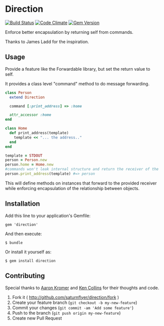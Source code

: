 # Direction

[![Build Status](https://travis-ci.org/saturnflyer/direction.png?branch=master)](https://travis-ci.org/saturnflyer/direction)
[![Code Climate](https://codeclimate.com/github/saturnflyer/direction.png)](https://codeclimate.com/github/saturnflyer/direction)
[![Gem Version](https://badge.fury.io/rb/direction.png)](http://badge.fury.io/rb/direction)

Enforce better encapsulation by returning self from commands.

Thanks to James Ladd for the inspiration.

## Usage

Provide a feature like the Forwardable library, but set the return value to self.

It provides a class level "command" method to do message forwarding.

```ruby
class Person
  extend Direction

  command [:print_address] => :home

  attr_accessor :home
end

class Home
  def print_address(template)
    template << "... the address.."
  end
end

template = STDOUT
person = Person.new
person.home = Home.new
#commands won't leak internal structure and return the receiver of the command
person.print_address(template) #=> person

```

This will define methods on instances that forward to the provided receiver while enforcing encapsulation of the relationship between objects.


## Installation

Add this line to your application's Gemfile:

    gem 'direction'

And then execute:

    $ bundle

Or install it yourself as:

    $ gem install direction

## Contributing

Special thanks to [Aaron Kromer](https://github.com/cupakromer/) and [Ken Collins](https://github.com/metaskills) for their thoughts and code.

1. Fork it ( http://github.com/saturnflyer/direction/fork )
2. Create your feature branch (`git checkout -b my-new-feature`)
3. Commit your changes (`git commit -am 'Add some feature'`)
4. Push to the branch (`git push origin my-new-feature`)
5. Create new Pull Request
